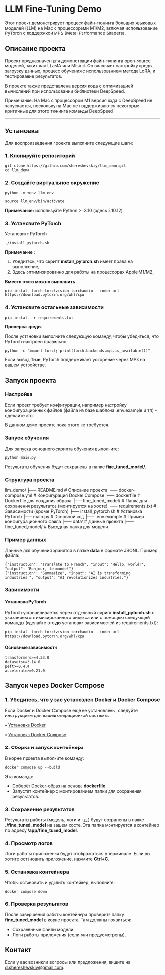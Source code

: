 # **LLM Fine-Tuning Demo**

Этот проект демонстрирует процесс файн-тюнинга больших языковых моделей (LLM) на Mac с процессорами M1/M2, включая использование PyTorch с поддержкой MPS (Metal Performance Shaders).

## **Описание проекта**

Проект предназначен для демонстрации файн-тюнинга open-source моделей, таких как LLaMA или Mistral. Он включает настройку среды, загрузку данных, процесс обучения с использованием метода LoRA, и тестирование результатов.

В проекте также представлена версия кода с оптимизацией вычислений при использовании библиотеки DeepSpeed. 

Примечание: На Mac с процессором M1 версия кода с DeepSpeed не запускается, поскольку на Mac не поддерживаются некоторые критичные для этого тюнинга команды DeepSpeed

---

## **Установка**

Для воспроизведения проекта выполните следующие шаги:

### **1. Клонируйте репозиторий**

```
git clone https://github.com/shereshevskiy/llm_demo.git
cd llm_demo
```

### **2. Создайте виртуальное окружение**

```
python -m venv llm_env
```

```
source llm_env/bin/activate
```

**Примечание:** используйте Python >=3.10 (здесь 3.10.12)

### **3. Установите PyTorch**

Установите PyTorch

```
./install_pytorch.sh
```

**Примечание** :

1. Убедитесь, что скрипт **install_pytorch.sh** имеет права на выполнение,
2. Здесь оптимизированно для работы на процессорах Apple M1/M2,

**Вместо этого можно выполнить**

```
pip install torch torchvision torchaudio --index-url https://download.pytorch.org/whl/cpu
```

### **4. Установите остальные зависимости**

```
pip install -r requirements.txt
```

**Проверка среды**

После установки выполните следующую команду, чтобы убедиться, что PyTorch настроен правильно:

```
python -c "import torch; print(torch.backends.mps.is_available())"
```

Если вывод **True**, PyTorch поддерживает ускорение через MPS на вашем устройстве.

## **Запуск проекта**

### **Настройка**

Если проект требует конфигурации, например настройку конфигурационных файлов (файла на базе шаблона .env.example и тп) - сделайте это.

В данном демо проекте пока этого не требуется.

### **Запуск обучения**

Для запуска основного скрипта обучения выполните:

```
python main.py
```

Результаты обучения будут сохранены в папке **fine_tuned_model/**.

### **Структура проекта**

llm_demo/
├── README.md                   # Описание проекта
├── docker-compose.yml      # Конфигурация Docker Compose
├── dockerfile                        # Dockerfile для создания образа
├── fine_tuned_model/          # Папка для сохранения результатов (монтируется на хосте)
├── requirements.txt             # Зависимости (кроме PyTorch)
├── install_pytorch.sh           # Установка PyTorch
├── main.py                          # Основной код
├── .env.example                  # Пример конфигурационного файла
├── data/                               # Данные проекта
├── fine_tuned_model/          # Выходная папка для модели

### **Пример данных**

Данные для обучения хранятся в папке **data** в формате JSONL. Пример файла:

```
{"instruction": "Translate to French", "input": "Hello, world!", "output": "Bonjour, le monde!"}
{"instruction": "Summarize", "input": "AI is transforming industries.", "output": "AI revolutionizes industries."}
```

### **Зависимости**

#### **Установка PyTorch**

PyTorch устанавливается через отдельный скрипт **install_pytorch.sh** с указанием оптимизированного индекса или с помощью следующей команды (сделайте это **до** установки зависимостей из requirements.txt):

```
pip install torch torchvision torchaudio --index-url https://download.pytorch.org/whl/cpu
```

#### **Основные зависимости**

```
transformers>=4.33.0
datasets>=2.14.0
peft>=0.4.0
accelerate>=0.21.0
```

## **Запуск через Docker Compose**

### **1.**	**Убедитесь, что у вас установлен Docker и Docker Compose**

Если Docker и Docker Compose ещё не установлены, следуйте инструкциям для вашей операционной системы:

**•**	[Установка Docker](https://docs.docker.com/get-docker/)

**•**	[Установка Docker Compose](https://docs.docker.com/compose/install/)

### **2.**	**Сборка и запуск контейнера**

В корне проекта выполните команду:

```
docker compose up --build
```

Эта команда:

* Соберёт Docker-образ на основе **dockerfile**.
* Запустит контейнер с монтированием папки для сохранения результатов.

### **3.**	**Сохранение результатов**

Результаты работы (модель, логи и т.д.) будут сохранены в папке **./fine_tuned_model** на вашем хосте. Эта папка монтируется в контейнер по адресу **/app/fine_tuned_model**.

### **4.**	**Просмотр логов**

Логи работы приложения будут отображаться в терминале. Если вы хотите остановить приложение, нажмите **Ctrl+C**.

### **5.**	**Остановка контейнера**

Чтобы остановить и удалить контейнер, выполните:

```
docker compose down
```

### **6.**	**Проверка результатов**

После завершения работы контейнера проверьте папку **fine_tuned_model** в корне проекта. Там должны появиться:

* Сохранённые файлы модели.
* Логи работы приложения (если они предусмотрены).

## **Контакт**

Если у вас возникли вопросы или предложения, пишите на [d.shereshevskiy@gmail.com](mailto:d.shereshevskiy@gmail.com).

